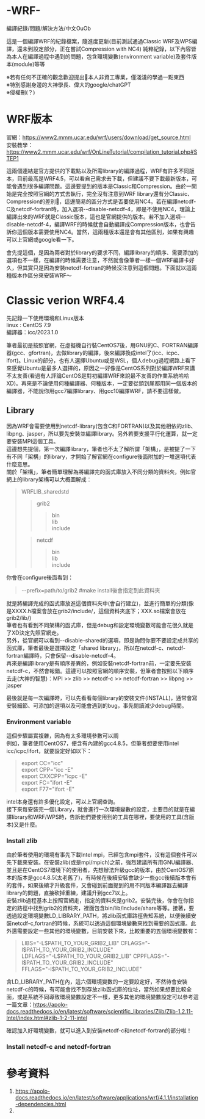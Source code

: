 # -WRF-
編譯紀錄/問題/解決方法/中文OuOb

這是一個編譯WRF的紀錄檔案，隨進度更新(目前測試通過Classic WRF及WPS編譯，還未到設定部分，正在嘗試Compression with NC4)
純粹紀錄，以下內容皆為本人在編譯過程中遇到的問題，包含環境變數(environment variable)及套件版本(module)等等  

※若有任何不正確的觀念歡迎提出🤣本人非資工專業，僅淺淺的學過一點東西  
※特別感謝身邊的大神學長、偉大的google/chatGPT  
※侵權刪(？)

# WRF版本
官網：https://www2.mmm.ucar.edu/wrf/users/download/get_source.html  
安裝教學：https://www2.mmm.ucar.edu/wrf/OnLineTutorial/compilation_tutorial.php#STEP1  
  
這兩個連結是官方提供的下載點以及所需library的編譯過程，WRF有許多不同版本，目前最高是WRF4.5，可以看自己需求去下載，但建議不要下載最新版本，可能會遇到很多編譯問題。這邊要提到的版本是Classic和Compression。由於一開始是完全按照官網的方式去執行，完全沒有注意到WRF library還有分Classic、Compression的差別🤣，這邊簡易的區分方式是否要使用NC4。若在編譯netcdf-C及netcdf-fortran時，加入選項--disable-netcdf-4，即是不使用NC4，理論上編譯出來的WRF就是Classic版本，這也是官網提供的版本。若不加入選項--disable-netcdf-4，編譯WRF的時候就會自動編譯成Compression版本，也會告訴你這個版本需要使用NC4。當然，這兩種版本還是會有其他區別，如果有興趣可以上官網或google看一下。  
  
會先提這個，是因為兩者對於library的要求不同，編譯library的順序、需要添加的選項也不一樣，在編譯的時候需要注意，不然就會像筆者一樣一個WRF編譯卡好久，但其實只是因為安裝netcdf-fortran的時候沒注意到這個問題。下面就以這兩種版本作區分來安裝WRF～

# Classic verion WRF4.4
先記錄一下使用環境和Linux版本  
linux : CentOS 7.9  
編譯器：icc/2023.1.0  

筆者最初是按照官網，在虛擬機自行裝CentOS7後，用GNU的C、FORTRAN編譯器(gcc、gfortran)，去做library的編譯，後來編譯換成intel了(icc、icpc、ifort)。Linux的部分，也有人選擇Ubuntu或是WSL，個人debug過程網路上看下來感覺Ubuntu是最多人選擇的，原因之一好像是CentOS系列對於編譯WRF來講不太友善(看過有人評論CentOS是對初編譯WRF來說最不友善的作業系統哈哈XD)。再來是不論使用何種編譯器、何種版本，一定要從頭到尾都用同一個版本的編譯器，不能說你用gcc7編譯library、用gcc10編譯WRF，請不要這樣做。
## Library
因為WRF會需要使用到netcdf-library(包含C和FORTRAN)以及其他相依的zlib、libpng、jasper，所以要先安裝並編譯library。另外若要支援平行化運算，就一定要安裝MPI這個工具。  
這邊想先提個，第一次編譯library，筆者也不太了解所謂「架構」，是被提了一下有不同「架構」的library，才開始了解官網在configure後面附加的一堆選項代表什麼意思。  
關於「架構」，筆者簡單理解為將編譯完的函式庫放入不同分類的資料夾，例如官網上的library架構可以大概圖解成：  

>WRFLIB_sharedstd  
>>grib2  
>>>bin  
>>>lib  
>>>include  
>             
>>netcdf  
>>>bin  
>>>lib  
>>>include 
> 

你會在configure後面看到：
>--prefix=path/to/grib2     #make install後會指定到此資料夾  

就是將編譯完成的函式庫放進這個資料夾中(會自行建立)，並進行簡單的分類(像是XXXX.h檔案會放在grib2/include/，這個資料夾底下；XXX.so檔案會放在grib2/lib/)  
筆者也有看到不同架構的函式庫，但是debug和設定環境變數可能會花很久就是了XD決定先照官網走。  
另外，從官網可以看到--disable-shared的選項，即是詢問你要不要設定成共享的函式庫，筆者最後是選擇設定「shared library」，所以在netcdf-c、netcdf-fortran編譯時，只會保留--disable-netcdf-4。  
再來是編譯library是有順序差異的，例如安裝netcdf-fortran前，一定要先安裝netcdf-c，不然會報錯。這邊可以按照官網的順序安裝，但筆者會按照以下順序去走(大神的智慧)：MPI >> zlib >> netcdf-c >> netcdf-fortran >> libpng >> jasper  

最後就是每一次編譯時，可以先看看每個library的安裝文件(INSTALL)，通常會寫安裝細節、可添加的選項以及可能會遇到的bug，事先閱讀減少debug時間。

### Environment variable
這個步驟屬實複雜，因為有太多環境參數可以調  
例如，筆者使用CentOS7，便含有內建的gcc4.8.5，但筆者想要使用intel icc/icpc/ifort，就要設定好如以下：  
>export CC="icc"  
>export CPP="icc -E"  
>export CXXCPP="icpc -E"  
>export FC="ifort -E"  
>export F77="ifort -E"

intel本身還有許多優化設定，可以上官網查詢。  
接下來每安裝完一個Library，就會進行一次環境變數的設定，主要目的就是在編譯library和WRF/WPS時，告訴他們要使用到的工具在哪裡，要使用的工具(含版本)又是什麼。  

### Install zlib
由於筆者使用的環境有事先下載Intel mpi，已經包含mpi套件，沒有這個套件可以先下載來安裝。在安裝zlib(或是mpi/mpich)之前，強烈建議所有用GNU編譯器、並且是在CentOS7環境下的使用者，先想辦法升級gcc的版本，由於CentOS7原本的版本是gcc4.8.5(太老舊了)，有時候在後續安裝會缺少一些gcc後續版本會有的套件，如果後續才升級套件，又會碰到前面提到的用不同版本編譯器去編譯library的問題，直接砍掉重練，建議升到gcc7以上。  
安裝zlib過程基本上按照官網走，指定的資料夾是grib2。安裝完後，你會在你指定的路徑中找到grib2的資料夾，裡面包含bin/lib/include/share等等。接著，要透過設定環境變數LD_LIBRARY_PATH，將zlib函式庫路徑告知系統，以便後續安裝netcdf-c,fortran的時候，系統可以透過這個環境變數來找到需要的函式庫。此外還需要設定一些其他的環境變數，目前安裝下來，比較重要的五個環境變數有：  
>LIBS="-L$PATH_TO_YOUR_GRIB2_LIB"  
>CFLAGS="-I$PATH_TO_YOUR_GRIB2_INCLUDE"  
>LDFLAGS="-L$PATH_TO_YOUR_GRIB2_LIB"  
>CPPFLAGS="-I$PATH_TO_YOUR_GRIB2_INCLUDE"  
>FFLAGS="-I$PATH_TO_YOUR_GRIB2_INCLUDE"  

含LD_LIBRARY_PATH在內，這六個環境變數的一定要設定好，不然待會安裝netcdf-c的時候，有可能會找不到存放zlib函式庫的位址，當然如果想要比較全面，或是系統不同導致環境變數設定不一樣，更多其他的環境變數設定可以參考這一篇文章：https://apolo-docs.readthedocs.io/en/latest/software/scientific_libraries/Zlib/Zlib-1.2.11-Intel/index.html#zlib-1-2-11-intel  

確認加入好環境變數，就可以進入到安裝netcdf-c和netcdf-fortran的部分啦！  

### Install netcdf-c and netcdf-fortran




# 參考資料
1. https://apolo-docs.readthedocs.io/en/latest/software/applications/wrf/4.1.1/installation-dependencies.html
2. 
